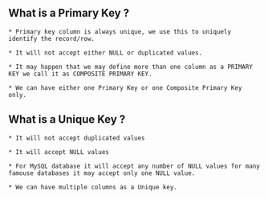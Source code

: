 ## What is a Primary Key ? 

    * Primary key column is always unique, we use this to uniquely identify the record/row.

    * It will not accept either NULL or duplicated values.

    * It may happen that we may define more than one column as a PRIMARY KEY we call it as COMPOSITE PRIMARY KEY.

    * We can have either one Primary Key or one Composite Primary Key only.

## What is a Unique Key ? 

    * It will not accept duplicated values

    * It will accept NULL values

    * For MySQL database it will accept any number of NULL values for many famouse databases it may accept only one NULL value.

    * We can have multiple columns as a Unique key.
